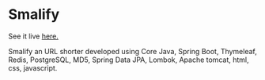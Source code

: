 # Smalify

See it live [here.](https://smalify.herokuapp.com/)

Smalify an URL shorter developed using Core Java, Spring Boot, Thymeleaf, Redis, PostgreSQL, MD5, Spring Data JPA, Lombok, Apache tomcat, html, css, javascript.
